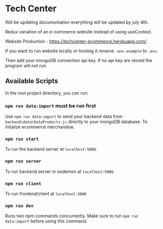 # Tech Center
Will be updating documentation everything will be updated by july 4th.

Redux variation of an e-commerce website instead of using useContext.

Website Production - <https://techcenter-ecommerce.herokuapp.com/>

If you want to run website locally or hosting it rename `.env.example` to `.env`.

Then add your mongoDB connection api key.  If no api key are stored the program will not run.

## Available Scripts

In the root project directory, you can run:

### `npm run data:import` must be run first

Use `npm run data:import` to send your backend data from `backend\data\DataProducts.js` directly to your mongoDB database. To initalize ecommerce merchandise.

### `npm run start`

To run the backend server at ``localhost:5000``.

### `npm run server`

To run backend server in nodemon at ``localhost:5000``.

### `npm run client`

To run frontend/client at ``localhost:3000``

### `npm run dev`

Runs two npm commands concurrently. Make sure to run `npm run data:import` before using this command.
